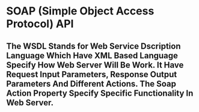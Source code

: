 # SOAP (Simple Object Access Protocol) API
## The WSDL Stands for Web Service Dscription Language Which Have XML Based Language Specify How Web Server Will Be Work. It Have Request Input Parameters, Response Output Parameters And Different Actions. The Soap Action Property Specify Specific Functionality In Web Server.